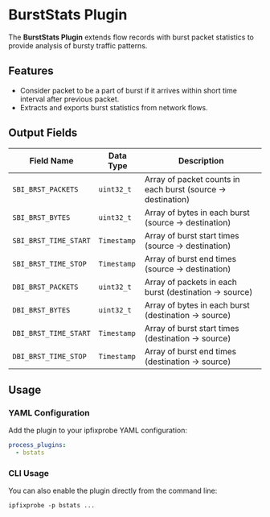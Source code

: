 # BurstStats Plugin

The **BurstStats Plugin** extends flow records with burst packet statistics to provide analysis of bursty traffic patterns.

## Features

- Consider packet to be a part of burst if it arrives within short time interval after previous packet.
- Extracts and exports burst statistics from network flows.

## Output Fields

| Field Name            | Data Type   | Description                                                 |
| --------------------- | ----------- | ----------------------------------------------------------- |
| `SBI_BRST_PACKETS`    | `uint32_t`  | Array of packet counts in each burst (source → destination) |
| `SBI_BRST_BYTES`      | `uint32_t`  | Array of bytes in each burst (source → destination)         |
| `SBI_BRST_TIME_START` | `Timestamp` | Array of burst start times (source → destination)           |
| `SBI_BRST_TIME_STOP`  | `Timestamp` | Array of burst end times (source → destination)             |
| `DBI_BRST_PACKETS`    | `uint32_t`  | Array of packets in each burst (destination → source)       |
| `DBI_BRST_BYTES`      | `uint32_t`  | Array of bytes in each burst (destination → source)         |
| `DBI_BRST_TIME_START` | `Timestamp` | Array of burst start times (destination → source)           |
| `DBI_BRST_TIME_STOP`  | `Timestamp` | Array of burst end times (destination → source)             |

## Usage

### YAML Configuration

Add the plugin to your ipfixprobe YAML configuration:

```yaml
process_plugins:
  - bstats
```

### CLI Usage

You can also enable the plugin directly from the command line:

`ipfixprobe -p bstats ...`
